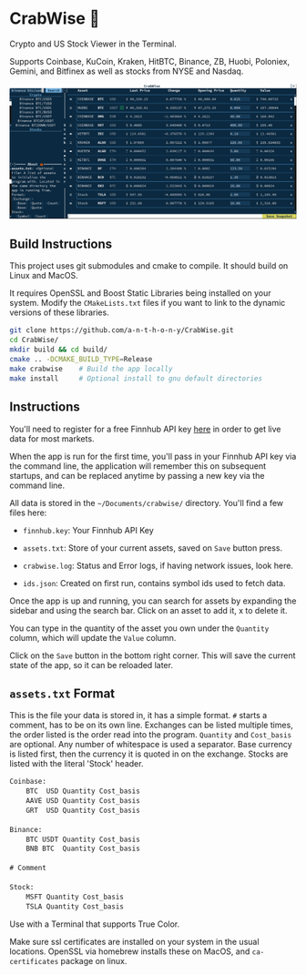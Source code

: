 # CrabWise 🦀

Crypto and US Stock Viewer in the Terminal.

Supports Coinbase, KuCoin, Kraken, HitBTC, Binance, ZB, Huobi, Poloniex, Gemini,
and Bitfinex as well as stocks from NYSE and Nasdaq.

<p align="center">
  <img src="docs/images/crabwise.png">
</p>

## Build Instructions

This project uses git submodules and cmake to compile. It should build on Linux
and MacOS.

It requires OpenSSL and Boost Static Libraries being installed on your system.
Modify the `CMakeLists.txt` files if you want to link to the dynamic versions of
these libraries.

```sh
git clone https://github.com/a-n-t-h-o-n-y/CrabWise.git
cd CrabWise/
mkdir build && cd build/
cmake .. -DCMAKE_BUILD_TYPE=Release
make crabwise    # Build the app locally
make install     # Optional install to gnu default directories
```

## Instructions

You'll need to register for a free Finnhub API key [here](https://finnhub.io/)
in order to get live data for most markets.

When the app is run for the first time, you'll pass in your Finnhub API key via
the command line, the application will remember this on subsequent startups, and
can be replaced anytime by passing a new key via the command line.

All data is stored in the `~/Documents/crabwise/` directory. You'll find a few
files here:

- `finnhub.key`: Your Finnhub API Key

- `assets.txt`: Store of your current assets, saved on `Save` button press.

- `crabwise.log`: Status and Error logs, if having network issues, look here.

- `ids.json`: Created on first run, contains symbol ids used to fetch data.

Once the app is up and running, you can search for assets by expanding the
sidebar and using the search bar. Click on an asset to add it, x to delete it.

You can type in the quantity of the asset you own under the `Quantity` column,
which will update the `Value` column.

Click on the `Save` button in the bottom right corner. This will save the
current state of the app, so it can be reloaded later.

## `assets.txt` Format

This is the file your data is stored in, it has a simple format. `#` starts a
comment, has to be on its own line. Exchanges can be listed multiple times, the
order listed is the order read into the program. `Quantity` and `Cost_basis`
are optional. Any number of whitespace is used a separator. Base currency is
listed first, then the currency it is quoted in on the exchange. Stocks are
listed with the literal 'Stock' header.

```txt
Coinbase:
    BTC  USD Quantity Cost_basis
    AAVE USD Quantity Cost_basis
    GRT  USD Quantity Cost_basis

Binance:
    BTC USDT Quantity Cost_basis
    BNB BTC  Quantity Cost_basis

# Comment

Stock:
    MSFT Quantity Cost_basis
    TSLA Quantity Cost_basis
```

Use with a Terminal that supports True Color.

Make sure ssl certificates are installed on your system in the usual locations.
OpenSSL via homebrew installs these on MacOS, and `ca-certificates` package on
linux.
